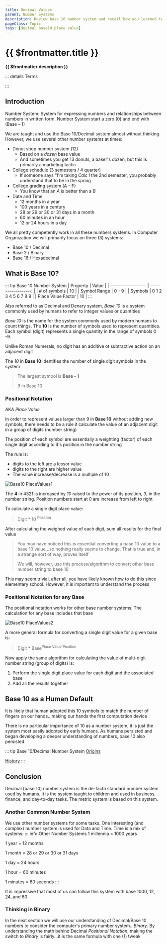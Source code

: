 ```yaml
---
title: Decimal Values
parent: Number Systems
description: Review base 10 number system and recall how you learned to perform arithmetic operations
pageClass: Topic
tags: [decimal base10 place value]
---
```


<script setup>
import KeyConcepts from '../../.vitepress/components/KeyConcepts.vue'
</script>

# {{ $frontmatter.title }}
**{{ $frontmatter.description }}**

<KeyConcepts :ConceptArray= "[
{
  Concept:'Base 10 Number System',
  Details:'The number system you learned in early elementary school'
},
{  
  Concept:'Why do humans use base 10 as a default?',
  Details:'Likely because we started counting with our fingers. As numbers got more complicated, we stayed with base 10'  
},
{
  Concept:'Why not use base 10 in computers?',
  Details:'Base 10 processes are too complicated to re-create in hardware and low-level software'
}
]" />

::: details Terms
<!--@include: @/TextSnippets/Foundations/NumberSystems_Terms.md-->
:::

## Introduction
Number System: System for expressing numbers and relationships between numbers in written form. Number System start a zero (0) and end with (Base – 1)

We are taught and use the Base 10/Decimal system almost without thinking. However, we use several other number systems at times:
- Donut shop number system (12)
  - Based on a *dozen* base value
  - And sometimes you get 13 donuts, a baker's dozen, but this is primarily a marketing tactic
- College schedule (3 semesters / 4 quarter)
  - If someone says "I'm taking *Calc I* the 2nd semester, you probably understand that to be in the spring
- College grading system (A – F)
  - You know that an *A* is better than a *B*
- Date and Time
  - 12 months in a year
  - 100 years in a century
  - 28 or 29 or 30 or 31 days in a month
  - 60 minutes in an hour
  - 12 or 24 hours in a day

We all pretty competently work in all these numbers systems. In Computer Organization we will primarily focus on three (3) systems:
- Base 10 / Decimal
- Base 2 / Binary
- Base 16 / Hexadecimal


## What is **Base 10**?

::: tip Base 10 Number System
| Property           |               Value |
| ------------------ | ------------------: |
| # of symbols       |                  10 |
| Symbol Range       |               0 - 9 |
| Symbols            | 0 1 2 3 4 5 6 7 8 9 |
| Place Value Factor |                  10 |
:::

Also referred to as Decimal and Denary system, *Base 10* is a system commonly used by humans to refer to integer values or quantities

*Base 10* is the name for the system commonly used by modern humans to count things. The **10** is the number of symbols used to represent quantities. Each symbol (digit) represents a single quantity in the range of symbols 0 -9.

Unlike Roman Numerals, no digit has an additive ot subtractive action on an adjacent digit

<!-- The *10* in **Base 10** identifies the largest value that can be represented in a single digit (symbol) -->

The *10* in **Base 10** identifies the number of single digit symbols in the system

> The largest symbol is **Base - 1**
>
> 9 in Base 10

### Positional Notation

AKA *Place Value*

In order to  represent values larger than 9 in **Base 10** without adding new symbols, there needs to be a rule it calculate the value of an adjacent digit in a group of digits (number string)

The position of each symbol are essentially a weighting (factor) of each single digit according to it's position in the number string

The rule is:
- digits to the left are a lessor value
- digits to the right are higher value
- The value increase/decrease is a multiple of 10

![Base10 PlaceValues1](/images/NumberSystems/Base10_PlaceValues1.png)

The **4** in 4321 is increased by *10* raised to the power of its position, *3*, in the number string. Position numbers start at 0 are increase from left to right

To calculate a single digit place value:
> Digit * 10 <sup>Position</sup>

After calculating the weighed value of each digit, sum all results for the final value

> You may have noticed this is essential converting a base 10 value to a base 10 value...so nothing really seems to change. That is true and, in a strange sort of way, proves itself
>
>We will, however, use this process/algorithm to convert other base number string to base 10

This may seem trivial, after all, you have likely known how to do this since elementary school.  However, it is important to understand the process

### Positional Notation for any Base

The positional notation works for other base number systems. The calculation for any base includes that base

![Base10 PlaceValues2](/images/NumberSystems/Base10_PlaceValues2.png)

A more general formula for converting a single digit value for a given base is:
> Digit * Base<sup>Place Value Position</sup>

Now apply the same algorithm for calculating the value of multi-digit number string (group of digits) is:
1. Perform the single digit place value for each digit and the associated base
1. Add all the results together

## Base 10 as a Human Default

It is likely that human adopted this 10 symbols to match the number of fingers on our hands...making our hands the first computation device

There is no particular importance of 10 as a number system, it is just the system most easily adopted by early humans. As humans persisted and began developing a deeper understanding of numbers, base 10 also persisted

::: tip Base 10/Decimal Number System
[Origins](https://en.wikipedia.org/wiki/Decimal#Origin)

[History](https://en.wikipedia.org/wiki/Decimal#History)
:::

## Conclusion

Decimal (base 10) number system is the de-facto standard number system used by humans. It is the system taught to children and used in business, finance, and day-to-day tasks. The metric system is based on this system.

### Another Common Number System
We use other number systems for some tasks. One interesting (and complex) number system is used for Data and Time. Time is a mix of systems: 
::: info Other Number Systems
1 millennia = 1000 years

1 year = 12 months

1 month = 28 or 29 or 30 or 31 days

1 day = 24 hours

1 hour = 60 minutes

1 minutes = 60 seconds
:::

It is impressive that most of us can follow this system with base 1000, 12, 24, and 60

### Thinking in Binary
In the next section we will use our understanding of Decimal/Base 10 numbers to consider the computer's primary number system...*Binary*. By understanding the math behind Decimal *Positional Notation*, making the switch to *Binary* is fairly...it is the same formula with one (1) tweak
